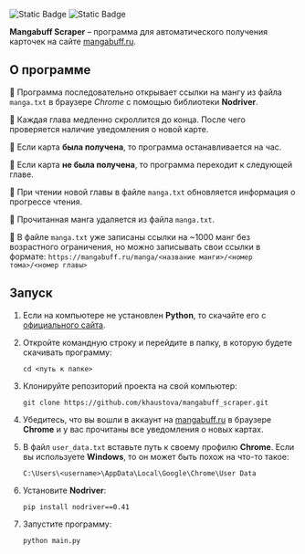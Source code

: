![Static Badge](https://img.shields.io/badge/Python-3.12.5-orange) ![Static Badge](https://img.shields.io/badge/Nodriver-0.41-blue)

**Mangabuff Scraper** – программа для автоматического получения карточек на сайте [mangabuff.ru](https://mangabuff.ru).

## О программе

:hibiscus: Программа последовательно открывает ссылки на мангу из файла `manga.txt` в браузере *Chrome* с помощью библиотеки **Nodriver**.

:hibiscus: Каждая глава медленно скроллится до конца. После чего проверяется наличие уведомления о новой карте.

:hibiscus: Если карта **была получена**, то программа останавливается на час.

:hibiscus: Если карта **не была получена**, то программа переходит к следующей главе.

:hibiscus: При чтении новой главы в файле `manga.txt` обновляется информация о прогрессе чтения.

:hibiscus: Прочитанная манга удаляется из файла `manga.txt`.

:hibiscus: В файле `manga.txt` уже записаны ссылки на ~1000 манг без возрастного ограничения, но можно записывать свои ссылки в формате:
```https://mangabuff.ru/manga/<название манги>/<номер тома>/<номер главы> ```

## Запуск

1. Если на компьютере не установлен **Python**, то скачайте его с [официального сайта](https://www.python.org/).

2. Откройте командную строку и перейдите в папку, в которую будете скачивать программу:
    ```
    cd <путь к папке>
    ```

3. Клонируйте репозиторий проекта на свой компьютер:
    ```
    git clone https://github.com/khaustova/mangabuff_scraper.git
    ```

4. Убедитесь, что вы вошли в аккаунт на [mangabuff.ru](https://mangabuff.ru) в браузере **Chrome** и у вас прочитаны все уведомления о новых картах.

5. В файл `user_data.txt` вставьте путь к своему профилю **Chrome**. Если вы используете **Windows**, то он может быть похож на что-то такое:
    ```
    C:\Users\<username>\AppData\Local\Google\Chrome\User Data
    ```

6. Установите **Nodriver**:  
    ```
    pip install nodriver==0.41 
    ```

7. Запустите программу:
    ```
    python main.py
    ``` 
